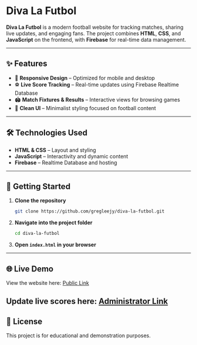 # Diva La Futbol

**Diva La Futbol** is a modern football website for tracking matches, sharing live updates, and engaging fans. The project combines **HTML**, **CSS**, and **JavaScript** on the frontend, with **Firebase** for real-time data management.

---

## ✨ Features

* 📱 **Responsive Design** – Optimized for mobile and desktop
* ⚽ **Live Score Tracking** – Real-time updates using Firebase Realtime Database
* 🏟️ **Match Fixtures & Results** – Interactive views for browsing games
* 🎨 **Clean UI** – Minimalist styling focused on football content

---

## 🛠️ Technologies Used

* **HTML & CSS** – Layout and styling
* **JavaScript** – Interactivity and dynamic content
* **Firebase** – Realtime Database and hosting

---

## 🚀 Getting Started

1. **Clone the repository**

   ```bash
   git clone https://github.com/gregleejy/diva-la-futbol.git
   ```

2. **Navigate into the project folder**

   ```bash
   cd diva-la-futbol
   ```

3. **Open `index.html` in your browser**

---

## 🌐 Live Demo

View the website here:
[Public Link](https://gregleejy.github.io/diva-la-futbol/)

Update live scores here:
[Administrator Link](https://gregleejy.github.io/diva-la-futbol/update)
---

## 📄 License

This project is for educational and demonstration purposes.
